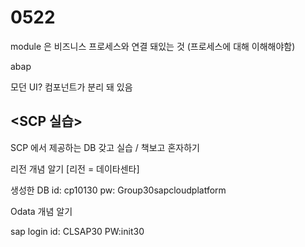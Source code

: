 # 0522

module 은 비즈니스 프로세스와 연결 돼있는 것 \(프로세스에 대해 이해해야함\) 

abap 

모던 UI?  컴포넌트가 분리 돼 있음 

## &lt;SCP 실습&gt; 

SCP 에서 제공하는 DB  갖고 실습 / 책보고 혼자하기

리전 개념 알기 \[리전 = 데이타센타\]

생성한 DB id: cp10130 pw: Group30sapcloudplatform

Odata 개념 알기

sap login  id: CLSAP30 PW:init30



